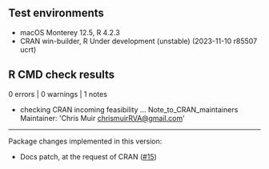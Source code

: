 ## Test environments
* macOS Monterey 12.5, R 4.2.3
* CRAN win-builder, R Under development (unstable) (2023-11-10 r85507 ucrt)

## R CMD check results
0 errors | 0 warnings | 1 notes

* checking CRAN incoming feasibility ... Note_to_CRAN_maintainers
Maintainer: 'Chris Muir <chrismuirRVA@gmail.com>'

------------

Package changes implemented in this version:

* Docs patch, at the request of CRAN ([#15](https://github.com/ChrisMuir/refinr/issues/15))
